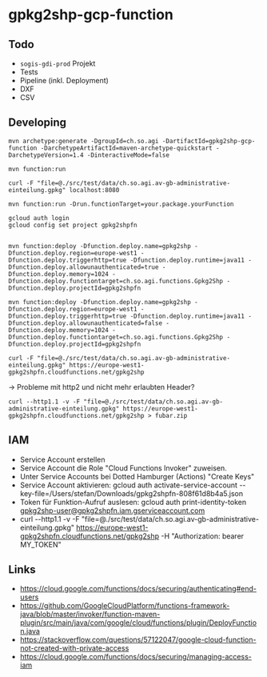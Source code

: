 # gpkg2shp-gcp-function

## Todo
- `sogis-gdi-prod` Projekt
- Tests
- Pipeline (inkl. Deployment)
- DXF
- CSV

## Developing
```
mvn archetype:generate -DgroupId=ch.so.agi -DartifactId=gpkg2shp-gcp-function -DarchetypeArtifactId=maven-archetype-quickstart -DarchetypeVersion=1.4 -DinteractiveMode=false
```

```
mvn function:run
```

```
curl -F "file=@./src/test/data/ch.so.agi.av-gb-administrative-einteilung.gpkg" localhost:8080
```

```
mvn function:run -Drun.functionTarget=your.package.yourFunction

gcloud auth login
gcloud config set project gpkg2shpfn


mvn function:deploy -Dfunction.deploy.name=gpkg2shp -Dfunction.deploy.region=europe-west1 -Dfunction.deploy.triggerhttp=true -Dfunction.deploy.runtime=java11 -Dfunction.deploy.allowunauthenticated=true -Dfunction.deploy.memory=1024 -Dfunction.deploy.functiontarget=ch.so.agi.functions.Gpkg2Shp -Dfunction.deploy.projectId=gpkg2shpfn

mvn function:deploy -Dfunction.deploy.name=gpkg2shp -Dfunction.deploy.region=europe-west1 -Dfunction.deploy.triggerhttp=true -Dfunction.deploy.runtime=java11 -Dfunction.deploy.allowunauthenticated=false -Dfunction.deploy.memory=1024 -Dfunction.deploy.functiontarget=ch.so.agi.functions.Gpkg2Shp -Dfunction.deploy.projectId=gpkg2shpfn
```


```
curl -F "file=@./src/test/data/ch.so.agi.av-gb-administrative-einteilung.gpkg" https://europe-west1-gpkg2shpfn.cloudfunctions.net/gpkg2shp
```
-> Probleme mit http2 und nicht mehr erlaubten Header?

```
curl --http1.1 -v -F "file=@./src/test/data/ch.so.agi.av-gb-administrative-einteilung.gpkg" https://europe-west1-gpkg2shpfn.cloudfunctions.net/gpkg2shp > fubar.zip
```


## IAM
- Service Account erstellen
- Service Account die Role "Cloud Functions Invoker" zuweisen.
- Unter Service Accounts bei Dotted Hamburger (Actions) "Create Keys"
- Service Account aktivieren: gcloud auth activate-service-account --key-file=/Users/stefan/Downloads/gpkg2shpfn-808f61d8b4a5.json
- Token für Funktion-Aufruf auslesen: gcloud auth print-identity-token gpkg2shp-user@gpkg2shpfn.iam.gserviceaccount.com
- curl --http1.1 -v -F "file=@./src/test/data/ch.so.agi.av-gb-administrative-einteilung.gpkg" https://europe-west1-gpkg2shpfn.cloudfunctions.net/gpkg2shp -H "Authorization: bearer MY_TOKEN"

## Links
- https://cloud.google.com/functions/docs/securing/authenticating#end-users
- https://github.com/GoogleCloudPlatform/functions-framework-java/blob/master/invoker/function-maven-plugin/src/main/java/com/google/cloud/functions/plugin/DeployFunction.java
- https://stackoverflow.com/questions/57122047/google-cloud-function-not-created-with-private-access
- https://cloud.google.com/functions/docs/securing/managing-access-iam
